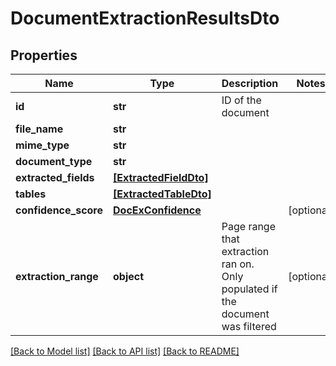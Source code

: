 # DocumentExtractionResultsDto


## Properties
Name | Type | Description | Notes
------------ | ------------- | ------------- | -------------
**id** | **str** | ID of the document | 
**file_name** | **str** |  | 
**mime_type** | **str** |  | 
**document_type** | **str** |  | 
**extracted_fields** | [**[ExtractedFieldDto]**](ExtractedFieldDto.md) |  | 
**tables** | [**[ExtractedTableDto]**](ExtractedTableDto.md) |  | 
**confidence_score** | [**DocExConfidence**](DocExConfidence.md) |  | [optional] 
**extraction_range** | **object** | Page range that extraction ran on. Only populated if the document was filtered | [optional] 

[[Back to Model list]](../README.md#documentation-for-models) [[Back to API list]](../README.md#documentation-for-api-endpoints) [[Back to README]](../README.md)


